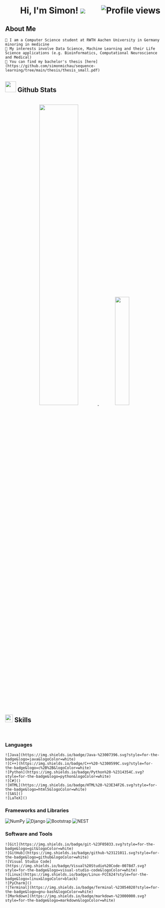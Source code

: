 <h1 align="center">
Hi, I'm Simon!  
<!--separator-->
<img src="https://user-images.githubusercontent.com/73097560/115834477-dbab4500-a447-11eb-908a-139a6edaec5c.gif">
<img src="https://gpvc.arturio.dev/simonmichau" alt="Profile views" align='right'/> <a href="https://github.com/simonmichau/simonmichau/"> </a> 

<!--about me-->
## **About Me**
```
👋 I am a Computer Science student at RWTH Aachen University in Germany minoring in medicine
👀 My interests involve Data Science, Machine Learning and their Life Science applications (e.g. Bioinformatics, Computational Neuroscience and Medical)
🚩 You can find my bachelor's thesis [here](https://github.com/simonmichau/sequence-learning/tree/main/thesis/thesis_small.pdf)
```

<!--stats-->
## <img src="https://media.giphy.com/media/iY8CRBdQXODJSCERIr/giphy.gif" width="35"><b> Github Stats </b>
<br>

<div align="center">

<a href="https://github.com/simonmichau/">
  <img src="https://github-readme-stats.vercel.app/api?username=simonmichau&include_all_commits=true&count_private=true&show_icons=true&line_height=20&title_color=7A7ADB&icon_color=2234AE&text_color=D3D3D3&bg_color=0,000000,130F40" width="50%"/>
  <img src="https://github-readme-stats.vercel.app/api/top-langs?username=simonmichau&langs_count=8&show_icons=true&locale=en&layout=compact&line_height=20&title_color=7A7ADB&icon_color=2234AE&text_color=D3D3D3&bg_color=0,000000,130F40" width="30%"/>
</a>
</div> 
  
<!--skills-->
## <img src="https://media2.giphy.com/media/QssGEmpkyEOhBCb7e1/giphy.gif?cid=ecf05e47a0n3gi1bfqntqmob8g9aid1oyj2wr3ds3mg700bl&rid=giphy.gif" width ="25"><b> Skills</b>
<br>

<p align="center">

### Languages
  
    ![Java](https://img.shields.io/badge/Java-%23007396.svg?style=for-the-badge&logo=java&logoColor=white)
    ![C++](https://img.shields.io/badge/C++%20-%2300599C.svg?style=for-the-badge&logo=c%2B%2B&logoColor=white)
    ![Python](https://img.shields.io/badge/Python%20-%2314354C.svg?style=for-the-badge&logo=python&logoColor=white)
    ![C#]()
    ![HTML](https://img.shields.io/badge/HTML%20-%23E34F26.svg?style=for-the-badge&logo=html5&logoColor=white)
    ![SAS]()
    ![LaTeX]()
    
### Frameworks and Libraries
  
  ![NumPy](https://img.shields.io/badge/Numpy%20-%23013243.svg?style=for-the-badge&logo=numpy&logoColor=white)
  ![Django](https://img.shields.io/badge/Django-092E20?style=for-the-badge&logo=django&logoColor=white)
  ![Bootstrap](https://img.shields.io/badge/Bootstrap-563D7C?style=for-the-badge&logo=bootstrap&logoColor=white)
  ![NEST]()

### Software and Tools

    ![Git](https://img.shields.io/badge/git-%23F05033.svg?style=for-the-badge&logo=git&logoColor=white)
    ![GitHub](https://img.shields.io/badge/github-%23121011.svg?style=for-the-badge&logo=github&logoColor=white)
    ![Visual Studio Code](https://img.shields.io/badge/Visual%20Studio%20Code-0078d7.svg?style=for-the-badge&logo=visual-studio-code&logoColor=white)
    ![Linux](https://img.shields.io/badge/Linux-FCC624?style=for-the-badge&logo=linux&logoColor=black)
    ![PyCharm]()
    ![Terminal](https://img.shields.io/badge/Terminal-%23054020?style=for-the-badge&logo=gnu-bash&logoColor=white)
    ![Markdown](https://img.shields.io/badge/markdown-%23000000.svg?style=for-the-badge&logo=markdown&logoColor=white) 

</p>
